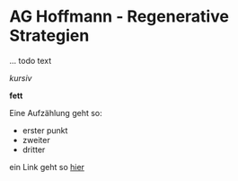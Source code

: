 # AG Hoffmann - Regenerative Strategien

... todo text

*kursiv*

**fett**

Eine Aufzählung geht so:

- erster punkt
- zweiter 
- dritter

ein Link geht so [hier](www.vianna.de)


